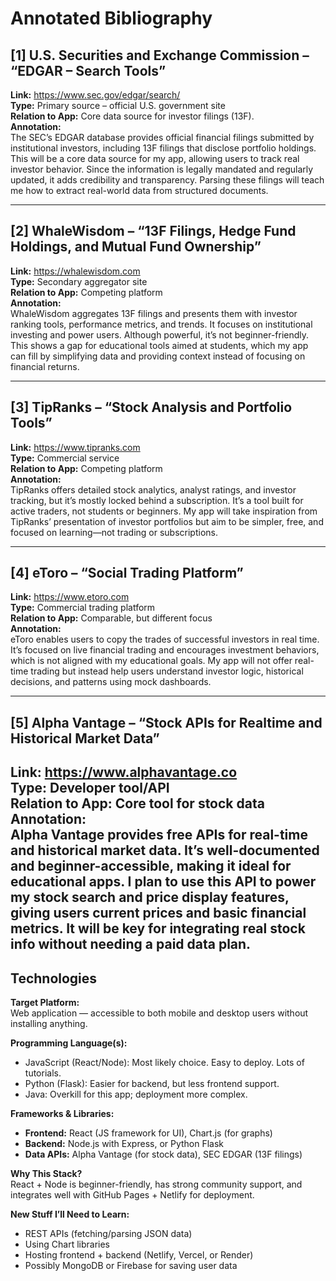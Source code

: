 # Annotated Bibliography

## [1] U.S. Securities and Exchange Commission – “EDGAR – Search Tools”  
**Link:** https://www.sec.gov/edgar/search/  
**Type:** Primary source – official U.S. government site  
**Relation to App:** Core data source for investor filings (13F).  
**Annotation:**  
The SEC’s EDGAR database provides official financial filings submitted by institutional investors, including 13F filings that disclose portfolio holdings. This will be a core data source for my app, allowing users to track real investor behavior. Since the information is legally mandated and regularly updated, it adds credibility and transparency. Parsing these filings will teach me how to extract real-world data from structured documents.

---

## [2] WhaleWisdom – “13F Filings, Hedge Fund Holdings, and Mutual Fund Ownership”  
**Link:** https://whalewisdom.com  
**Type:** Secondary aggregator site  
**Relation to App:** Competing platform  
**Annotation:**  
WhaleWisdom aggregates 13F filings and presents them with investor ranking tools, performance metrics, and trends. It focuses on institutional investing and power users. Although powerful, it’s not beginner-friendly. This shows a gap for educational tools aimed at students, which my app can fill by simplifying data and providing context instead of focusing on financial returns.

---

## [3] TipRanks – “Stock Analysis and Portfolio Tools”  
**Link:** https://www.tipranks.com  
**Type:** Commercial service  
**Relation to App:** Competing platform  
**Annotation:**  
TipRanks offers detailed stock analytics, analyst ratings, and investor tracking, but it’s mostly locked behind a subscription. It’s a tool built for active traders, not students or beginners. My app will take inspiration from TipRanks’ presentation of investor portfolios but aim to be simpler, free, and focused on learning—not trading or subscriptions.

---

## [4] eToro – “Social Trading Platform”  
**Link:** https://www.etoro.com  
**Type:** Commercial trading platform  
**Relation to App:** Comparable, but different focus  
**Annotation:**  
eToro enables users to copy the trades of successful investors in real time. It’s focused on live financial trading and encourages investment behaviors, which is not aligned with my educational goals. My app will not offer real-time trading but instead help users understand investor logic, historical decisions, and patterns using mock dashboards.

---

## [5] Alpha Vantage – “Stock APIs for Realtime and Historical Market Data”  
**Link:** https://www.alphavantage.co  
**Type:** Developer tool/API  
**Relation to App:** Core tool for stock data  
**Annotation:**  
Alpha Vantage provides free APIs for real-time and historical market data. It’s well-documented and beginner-accessible, making it ideal for educational apps. I plan to use this API to power my stock search and price display features, giving users current prices and basic financial metrics. It will be key for integrating real stock info without needing a paid data plan.
---

## Technologies

**Target Platform:**  
Web application — accessible to both mobile and desktop users without installing anything.

**Programming Language(s):**  
- JavaScript (React/Node): Most likely choice. Easy to deploy. Lots of tutorials.  
- Python (Flask): Easier for backend, but less frontend support.  
- Java: Overkill for this app; deployment more complex.

**Frameworks & Libraries:**  
- **Frontend:** React (JS framework for UI), Chart.js (for graphs)  
- **Backend:** Node.js with Express, or Python Flask  
- **Data APIs:** Alpha Vantage (for stock data), SEC EDGAR (13F filings)

**Why This Stack?**  
React + Node is beginner-friendly, has strong community support, and integrates well with GitHub Pages + Netlify for deployment.

**New Stuff I’ll Need to Learn:**  
- REST APIs (fetching/parsing JSON data)  
- Using Chart libraries  
- Hosting frontend + backend (Netlify, Vercel, or Render)  
- Possibly MongoDB or Firebase for saving user data
